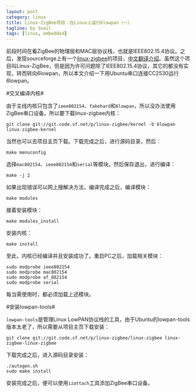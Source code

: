 ```yaml
---
layout: post
category: linux
title: Linux-ZigBee项目：在Linux上运行6lowpan（一）
tagline: by Snail
tags: [linux, embedded]
---
```

前段时间在看ZigBee的物理层和MAC层协议栈，也就是IEEE802.15.4协议。之后，发现sourceforge上有一个[linux-zigbee](http://sourceforge.net/projects/linux-zigbee/)的项目，[中文翻译介绍](http://blog.chinaunix.net/uid-29653824-id-4351049.html)。虽然这个项目叫Linux-ZigBee，但是因为许可问题除了IEEE802.15.4协议，其它的都没有实现，转而转向6lowpan，所以本文介绍一下用Ubuntu串口连接CC2530运行6lowpan。

<!--more-->

#交叉编译内核#

由于主线内核只包含了`ieee802154`、`fakehard`和`6lowpan`，所以没办法使用ZigBee串口设备。所以要下载linux-zigbee内核：

	git clone git://git.code.sf.net/p/linux-zigbee/kernel -b 6lowpan linux-zigbee-kernel

当然也可以去项目主页下载。下载完成之后，进行源码目录，然后：

	make menuconfig

选择`mac802154`、`ieee802154`和`serial`等模块。然后保存退出，进行编译：

	make -j 2

如果出现错误可以网上搜解决方法，编译完成之后，编译模块：

	make modules

接着安装模块：

	make modules_install

安装内核：

	make install

至此，内核已经编译并且安装成功了。重启PC之后，加载相关模块：

	sudo modprobe ieee802154
	sudo modprobe mac802154
	sudo modprobe af_802154
	sudo modprobe serial

每当需使用时，都必须加载上述模块。

#安装lowpan-tools#

`lowpan-tools`是管理Linux LowPAN协议栈的工具，由于Ubuntu的lowpan-tools版本太老了，所以需要从项目主页下载安装：

	git clone git://git.code.sf.net/p/linux-zigbee/linux-zigbee linux-zigbee-linux-zigbee

下载完成之后，进入源码目录安装：

	./autogen.sh
	sudo make install

安装完成之后，便可以使用`izattach`工具添加ZigBee串口设备。